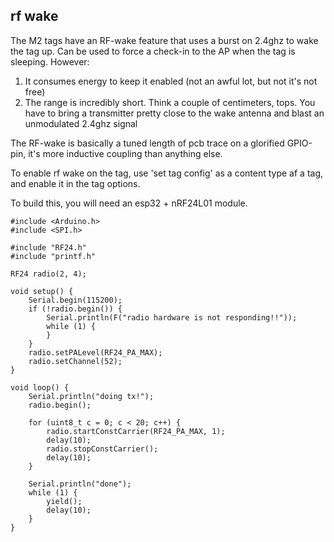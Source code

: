 ## rf wake

The M2 tags have an RF-wake feature that uses a burst on 2.4ghz to wake the tag up. Can be used to force a check-in to the AP when the tag is sleeping. However:
1. It consumes energy to keep it enabled (not an awful lot, but not it's not free)
2. The range is incredibly short. Think a couple of centimeters, tops. You have to bring a transmitter pretty close to the wake antenna and blast an unmodulated 2.4ghz signal

The RF-wake is basically a tuned length of pcb trace on a glorified GPIO-pin, it's more inductive coupling than anything else.

To enable rf wake on the tag, use 'set tag config' as a content type af a tag, and enable it in the tag options.

To build this, you will need an esp32 + nRF24L01 module.

```
#include <Arduino.h>
#include <SPI.h>

#include "RF24.h"
#include "printf.h"

RF24 radio(2, 4);

void setup() {
    Serial.begin(115200);
    if (!radio.begin()) {
        Serial.println(F("radio hardware is not responding!!"));
        while (1) {
        }
    }
    radio.setPALevel(RF24_PA_MAX);
    radio.setChannel(52);
}

void loop() {
    Serial.println("doing tx!");
    radio.begin();

    for (uint8_t c = 0; c < 20; c++) {
        radio.startConstCarrier(RF24_PA_MAX, 1);
        delay(10);
        radio.stopConstCarrier();
        delay(10);
    }

    Serial.println("done");
    while (1) {
        yield();
        delay(10);
    }
}
```